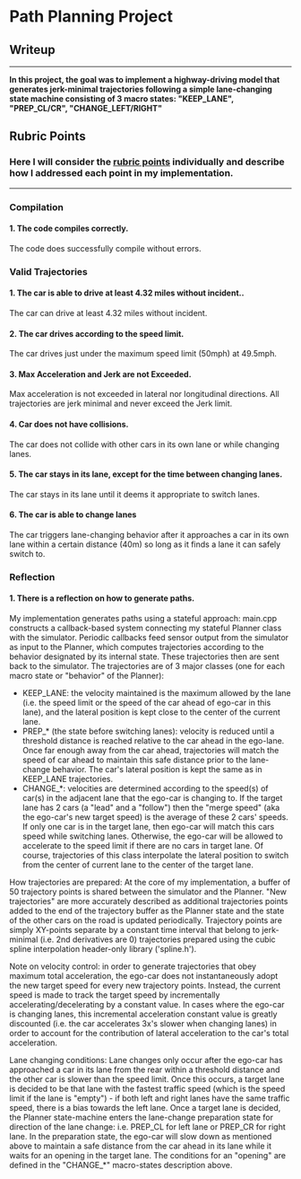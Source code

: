 # **Path Planning Project** 

## Writeup

---

**In this project, the goal was to implement a highway-driving model that generates
jerk-minimal trajectories following a simple lane-changing state machine consisting
of 3 macro states: "KEEP_LANE", "PREP_CL/CR", "CHANGE_LEFT/RIGHT"**


[//]: # (Image References)

[image1]: ./figures/training-class-examples.png "Training Examples"

## Rubric Points
### Here I will consider the [rubric points](https://review.udacity.com/#!/rubrics/1971/view) individually and describe how I addressed each point in my implementation.  

---
### Compilation

#### 1. The code compiles correctly.

The code does successfully compile without errors.

### Valid Trajectories

#### 1. The car is able to drive at least 4.32 miles without incident..

The car can drive at least 4.32 miles without incident.

#### 2. The car drives according to the speed limit.

The car drives just under the maximum speed limit (50mph) at 49.5mph.

#### 3. Max Acceleration and Jerk are not Exceeded. 

Max acceleration is not exceeded in lateral nor longitudinal directions.
All trajectories are jerk minimal and never exceed the Jerk limit.

#### 4. Car does not have collisions.

The car does not collide with other cars in its own lane or while changing lanes.

#### 5. The car stays in its lane, except for the time between changing lanes.

The car stays in its lane until it deems it appropriate to switch lanes.

#### 6. The car is able to change lanes

The car triggers lane-changing behavior after it approaches a car in its own lane
within a certain distance (40m) so long as it finds a lane it can safely switch to.

### Reflection

#### 1. There is a reflection on how to generate paths.

My implementation generates paths using a stateful approach: main.cpp constructs a 
callback-based system connecting my stateful Planner class with the simulator. Periodic
callbacks feed sensor output from the simulator as input to the Planner, which computes
trajectories according to the behavior designated by its internal state.
These trajectories then are sent back to the simulator.
The trajectories are of 3 major classes (one for each macro state or "behavior" of the Planner):
- KEEP_LANE: the velocity maintained is the maximum allowed by the lane (i.e. the 
        speed limit or the speed of the car ahead of ego-car in this lane), and
        the lateral position is kept close to the center of the current lane.
- PREP_* (the state before switching lanes): velocity is reduced until a threshold
  distance is reached relative to the car ahead in the ego-lane. Once far enough away
  from the car ahead, trajectories will match the speed of car ahead to maintain 
  this safe distance prior to the lane-change behavior. The car's lateral position
  is kept the same as in KEEP_LANE trajectories.                                             
- CHANGE_*: velocities are determined according to the speed(s) of car(s) in the adjacent
  lane that the ego-car is changing to. If the target lane has 2 cars (a "lead" and a "follow")
  then the "merge speed" (aka the ego-car's new target speed) is the average of 
  these 2 cars' speeds. If only one car is in the target lane, then ego-car will 
  match this cars speed while switching lanes. Otherwise, the ego-car will be allowed 
  to accelerate to the speed limit if there are no cars in target lane.
  Of course, trajectories of this class interpolate the lateral position to switch 
  from the center of current lane to the center of the target lane.

How trajectories are prepared:
At the core of my implementation, a buffer of 50 trajectory points is shared between the 
simulator and the Planner. "New trajectories" are more accurately described as
additional trajectories points added to the end of the trajectory buffer as the 
Planner state and the state of the other cars on the road is updated periodically.
Trajectory points are simply XY-points separate by a constant time interval that
belong to jerk-minimal (i.e. 2nd derivatives are 0) trajectories prepared using 
the cubic spline interpolation header-only library ('spline.h').

Note on velocity control: in order to generate trajectories that obey maximum 
total acceleration, the ego-car does not instantaneously adopt the new target speed
for every new trajectory points. Instead, the current speed is made to track
the target speed by incrementally accelerating/decelerating by a constant value.
In cases where the ego-car is changing lanes, this incremental acceleration constant
value is greatly discounted (i.e. the car accelerates 3x's slower when changing lanes)
in order to account for the contribution of lateral acceleration to the car's total
acceleration.

Lane changing conditions:
Lane changes only occur after the ego-car has approached a car in its lane from the rear
within a threshold distance and the other car is slower than the speed limit.
Once this occurs, a target lane is decided to be that lane with the fastest
traffic speed (which is the speed limit if the lane is "empty") - if both left and
right lanes have the same traffic speed, there is a bias towards the left lane.
Once a target lane is decided, the Planner state-machine enters the lane-change 
preparation state for direction of the lane change: i.e. PREP_CL for left lane
or PREP_CR for right lane. In the preparation state, the ego-car will slow down
as mentioned above to maintain a safe distance from the car ahead in its lane 
while it waits for an opening in the target lane. The conditions for an "opening"
are defined in the "CHANGE_*" macro-states description above.
